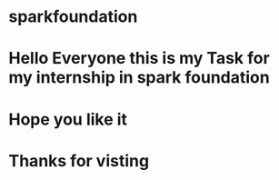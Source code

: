 # sparkfoundation
# Hello Everyone this is my Task for my internship in spark foundation 
# Hope you like it
# Thanks for visting

